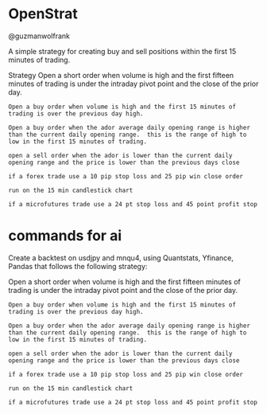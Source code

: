 # OpenStrat 
@guzmanwolfrank



A simple strategy for creating buy and sell positions within the first 15 minutes of trading. 

Strategy 
    Open a short order when volume is high and the first fifteen minutes of trading is under the intraday pivot point and the close of the prior day.

    Open a buy order when volume is high and the first 15 minutes of trading is over the previous day high. 

    Open a buy order when the ador average daily opening range is higher than the current daily opening range.  this is the range of high to low in the first 15 minutes of trading. 

    open a sell order when the ador is lower than the current daily opening range and the price is lower than the previous days close

    if a forex trade use a 10 pip stop loss and 25 pip win close order 

    run on the 15 min candlestick chart

    if a microfutures trade use a 24 pt stop loss and 45 point profit stop 


# commands for ai

Create a backtest on usdjpy and mnqu4, using Quantstats, Yfinance, Pandas that follows the following strategy:

Open a short order when volume is high and the first fifteen minutes of trading is under the intraday pivot point and the close of the prior day.

    Open a buy order when volume is high and the first 15 minutes of trading is over the previous day high. 

    Open a buy order when the ador average daily opening range is higher than the current daily opening range.  this is the range of high to low in the first 15 minutes of trading. 

    open a sell order when the ador is lower than the current daily opening range and the price is lower than the previous days close

    if a forex trade use a 10 pip stop loss and 25 pip win close order 

    run on the 15 min candlestick chart

    if a microfutures trade use a 24 pt stop loss and 45 point profit stop 